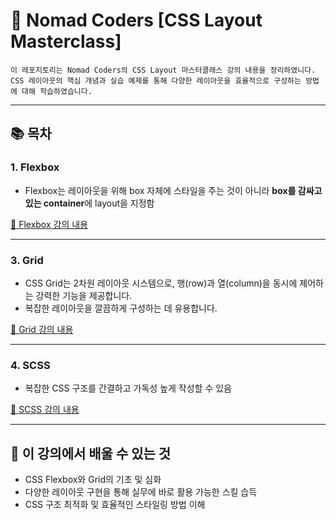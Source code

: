 # 🎨 Nomad Coders [CSS Layout Masterclass]
~~~
이 레포지토리는 Nomad Coders의 CSS Layout 마스터클래스 강의 내용을 정리하였니다.  
CSS 레이아웃의 핵심 개념과 실습 예제를 통해 다양한 레이아웃을 효율적으로 구성하는 방법에 대해 학습하였습니다.
~~~

---

## 📚 목차

### 1. **Flexbox**
- Flexbox는 레이아웃을 위해 box 자체에 스타일을 주는 것이 아니라 **box를 감싸고 있는 container**에 layout을 지정함

[🔗 Flexbox 강의 내용](./docs/flex-box)
  
---

### 3. **Grid**
- CSS Grid는 2차원 레이아웃 시스템으로, 행(row)과 열(column)을 동시에 제어하는 강력한 기능을 제공합니다.
- 복잡한 레이아웃을 깔끔하게 구성하는 데 유용합니다.

[🔗 Grid 강의 내용](./docs/grid)

---

### 4. **SCSS**
- 복잡한 CSS 구조를 간결하고 가독성 높게 작성할 수 있음

[🔗 SCSS 강의 내용](./docs/scss)

---

## 🚀 이 강의에서 배울 수 있는 것
- CSS Flexbox와 Grid의 기초 및 심화
- 다양한 레이아웃 구현을 통해 실무에 바로 활용 가능한 스킬 습득
- CSS 구조 최적화 및 효율적인 스타일링 방법 이해
